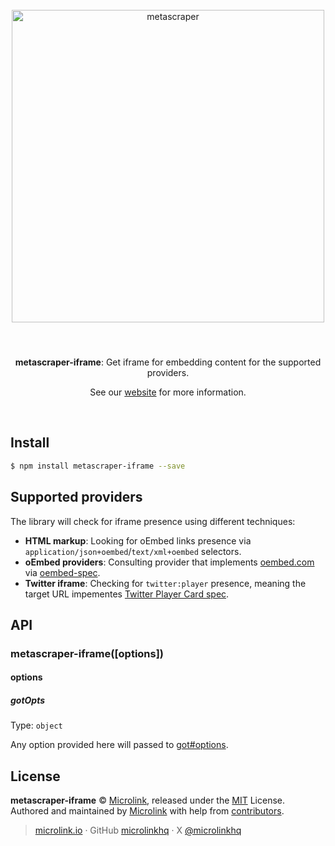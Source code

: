 <div align="center">
  <br>
  <img style="width: 500px; margin:3rem 0 1.5rem;" src="https://metascraper.js.org/static/logo-banner.png" alt="metascraper">
  <br>
  <br>
  <p align="center"><strong>metascraper-iframe</strong>: Get iframe for embedding content for the supported providers.</p>
  <p align="center">See our <a href="https://metascraper.js.org" target='_blank' rel='noopener noreferrer'>website</a> for more information.</p>
  <br>
</div>

## Install

```bash
$ npm install metascraper-iframe --save
```

## Supported providers

The library will check for iframe presence using different techniques:

- **HTML markup**: Looking for oEmbed links presence via `application/json+oembed`/`text/xml+oembed` selectors.
- **oEmbed providers**: Consulting provider that implements [oembed.com](https://oembed.com/) via [oembed-spec](https://github.com/microlinkhq/oembed-spec).
- **Twitter iframe**: Checking for `twitter:player` presence, meaning the target URL impementes [Twitter Player Card spec](https://developer.twitter.com/en/docs/twitter-for-websites/cards/overview/player-card#:~:text=%C2%A0-,Reference,-Card%20Property).

## API

### metascraper-iframe([options])

#### options

##### gotOpts

Type: `object`

Any option provided here will passed to [got#options](https://github.com/sindresorhus/got#options).

## License

**metascraper-iframe** © [Microlink](https://microlink.io), released under the [MIT](https://github.com/microlinkhq/metascraper/blob/master/LICENSE.md) License.<br>
Authored and maintained by [Microlink](https://microlink.io) with help from [contributors](https://github.com/microlinkhq/metascraper/contributors).

> [microlink.io](https://microlink.io) · GitHub [microlinkhq](https://github.com/microlinkhq) · X [@microlinkhq](https://x.com/microlinkhq)
